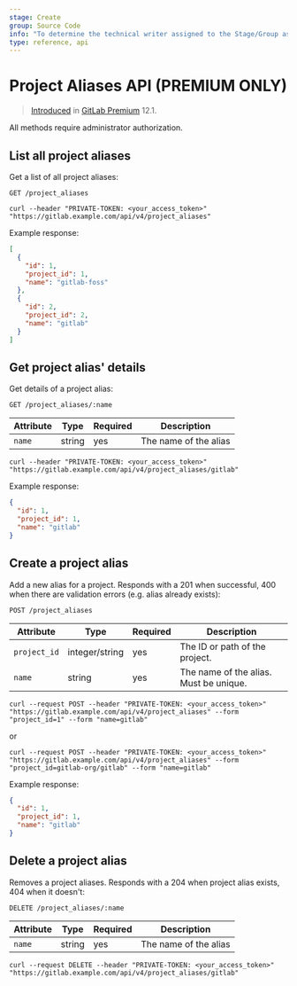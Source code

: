 ```yaml
---
stage: Create
group: Source Code
info: "To determine the technical writer assigned to the Stage/Group associated with this page, see https://about.gitlab.com/handbook/engineering/ux/technical-writing/#assignments"
type: reference, api
---
```


# Project Aliases API **(PREMIUM ONLY)**

> [Introduced](https://gitlab.com/gitlab-org/gitlab/-/issues/3264) in [GitLab Premium](https://about.gitlab.com/pricing/) 12.1.

All methods require administrator authorization.

## List all project aliases

Get a list of all project aliases:

```plaintext
GET /project_aliases
```

```shell
curl --header "PRIVATE-TOKEN: <your_access_token>" "https://gitlab.example.com/api/v4/project_aliases"
```

Example response:

```json
[
  {
    "id": 1,
    "project_id": 1,
    "name": "gitlab-foss"
  },
  {
    "id": 2,
    "project_id": 2,
    "name": "gitlab"
  }
]
```

## Get project alias' details

Get details of a project alias:

```plaintext
GET /project_aliases/:name
```

| Attribute | Type   | Required | Description           |
|-----------|--------|----------|-----------------------|
| `name`    | string | yes      | The name of the alias |

```shell
curl --header "PRIVATE-TOKEN: <your_access_token>" "https://gitlab.example.com/api/v4/project_aliases/gitlab"
```

Example response:

```json
{
  "id": 1,
  "project_id": 1,
  "name": "gitlab"
}
```

## Create a project alias

Add a new alias for a project. Responds with a 201 when successful,
400 when there are validation errors (e.g. alias already exists):

```plaintext
POST /project_aliases
```

| Attribute    | Type           | Required | Description                            |
|--------------|----------------|----------|----------------------------------------|
| `project_id` | integer/string | yes      | The ID or path of the project.         |
| `name`       | string         | yes      | The name of the alias. Must be unique. |

```shell
curl --request POST --header "PRIVATE-TOKEN: <your_access_token>" "https://gitlab.example.com/api/v4/project_aliases" --form "project_id=1" --form "name=gitlab"
```

or

```shell
curl --request POST --header "PRIVATE-TOKEN: <your_access_token>" "https://gitlab.example.com/api/v4/project_aliases" --form "project_id=gitlab-org/gitlab" --form "name=gitlab"
```

Example response:

```json
{
  "id": 1,
  "project_id": 1,
  "name": "gitlab"
}
```

## Delete a project alias

Removes a project aliases. Responds with a 204 when project alias
exists, 404 when it doesn't:

```plaintext
DELETE /project_aliases/:name
```

| Attribute | Type   | Required | Description           |
|-----------|--------|----------|-----------------------|
| `name`    | string | yes      | The name of the alias |

```shell
curl --request DELETE --header "PRIVATE-TOKEN: <your_access_token>" "https://gitlab.example.com/api/v4/project_aliases/gitlab"
```
